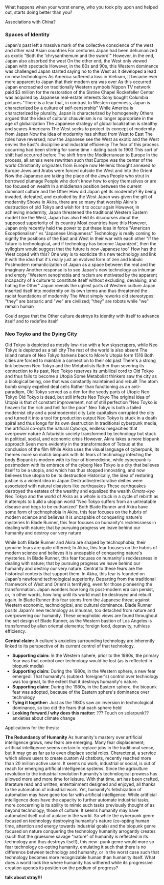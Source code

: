 What happens when your worst enemy, who you took pity upon and helped out, starts doing better than you?

Associations with China?

### Spaces of Identity
Japan's past left a massive mark of the collective conscience of the west and other east Asian countries
For centuries Japan had been dehumanized as exotic
	"Both the 'chrysanthemum and the sword'"
However, in the end, Japan also absorbed the west
On the other end, the West only viewed Japan with spectacle
However, in the 80s and 90s, this Western dominance was challenged
Japan started saying no to the West as it developed a lead on new technologies
As America suffered a loss in Vietnam, it became ever more apparent to Japan that their modern era was over
As this occurred Japan encroached on traditionally Western symbols
	Nippon TV network paid $3 million for the restoration of the Sistine Chapel
	Rockefeller Center was acquired by Japanese real-estate interests
	Sony bought Columbia pictures
"There is a fear that, in contrast to Western openness, Japan is characterized by a culture of self-censorship"
While America is characterized by plurality, Japan is characterized by homogeneity
Others argued that the idea of cultural chauvinism is no longer appropriate in the age of globalization
The Japanese strategy of global localization is stealthy and scares Americans
The West seeks to protect its concept of modernity from Japan
Now the idea of modernity has shifted from West to East
The roles have reversed; now the Japanese see the West as exotic and the West envies the East's discipline and industrial efficiency
The fear of this process occurring had been stirring for some time - dating back to 1903
This sort of shift had occurred before
	The shift from the Mediterranean to Europe
	In the process, all annals were rewritten such that Europe was the center of the world
		Christianity originates from Europe now
		Hellenic thought annexed to Europe
		Jews and Arabs were forced outside the West and into the Orient
	Now the Japanese are taking the place of the Jews
		People who strut in borrowed plumage
		People who don't know how to enjoy themselves or are too focused on wealth
		In a middleman position between the current dominant culture and the Other
How did Japan get its modernity?
	By being invaded, defeated, and exploited by the West
	Japan was given the gift of modernity
	Shows in Akira, there are so many that worship Akira's destruction of old Tokyo and wish for it to occur again
However, in achieving modernity, Japan threatened the traditional Western Eastern model
Like the West, Japan has also held its discourses about the supposed superiority of its country
	Most countries have this
However, Japan only recently held the power to put these idea in force
"American Exceptionalism" vs "Japanese Uniqueness"
Technology is really coming to signify the positions of the East and West in their war with each other
"if the future is technological, and if technology has become 'Japanized', then the syllogism would suggest that the future is now Japanese too"
How has the West coped with this?
	One way is to exoticize this new technology and link it with the idea that it's really just an evolved form of zen and kabuki
	Postmodern romanticization of Japan as a space between the real and the imaginary
	Another response is to see Japan's new technology as inhuman and empty
	"Western xenophobia and racism are motivated by the apparent incapacity of a culture to constitute itself without excluding, devaluing, and hating the Other"
	Japan reveals the ugliest parts of Western culture
	Japan inserted itself into modernity on its own terms and thus threatened the racist foundations of modernity
	The West simply reworks old stereotypes: "they" are barbaric and "we" are civilized; "they" are robots while "we" remain human

Could argue that the Other culture destroys its identity with itself to advance itself and to redefine itself

### Neo Toyko and the Dying City
Old Tokyo is depicted as mostly low-rise with a few skyscrapers, while Neo Tokyo is depicted as a tall city
The rest of the world is also absent
The island nature of Neo Tokyo harkens back to More's Utopia form 1516
Both cities are forced to maintain a connection to their old past
There's a strong link between Neo-Tokyo and the Metabolists
Rather than severing its connection to its past, Neo Tokyo reserves its umbilical cord to Old Tokyo and thus fails to become a Utopia
Some Metabolist thinkers saw the city as a biological being, one that was constantly maintained and rebuilt
	The atom bomb simply expelled deal cells
Rather than functioning as an anti-paradigm, Old Tokyo served as a den for the seedy parts of Utopic Neo Tokyo
Old Tokyo is dead, but still infects Neo Tokyo
The original idea of Utopia is that of constant improvement, not of still perfection
"Neo Toyko is heaven for the rich and hell for the poor"
Neo Tokyo is both a failed modernist city and a postmodernist city
Late capitalism corrupted the city and turned it into a tool for production output
Neo Tokyo is stuck in a death spiral and thus longs for its own destruction
In traditional cyberpunk media, the artificial co-opts the natural
	Cyborgs, endless megacities that overpower nature
	A futuristic society transformed by technology but stuck in political, social, and economic crisis
However, Akira takes a more biopunk approach
	Seen more evidently in the transformation of Tetsuo at the conclusion of the film
While Akira uses the visual language of cyberpunk, its themes more so match biopunk with its fears of technology infecting the body
Biopunk is modern with its fear of biomedicine, while cyberpunk is postmodern with its embrace of the cyborg
Neo Tokyo is a city that believes itself to be a utopia, and which has thus stopped innovating, and now believes true utopia to be its destruction
Historically, the idea of restoring justice is a violent idea in Japan
	Destructive/restorative deities were associated with natural disasters like earthquakes
	These earthquakes destroyed the estates of the wealthy and equalized the wealth
	*Omoto-kyo*
Neo Tokyo and the world of Akira as a whole is stuck in a cycle of rebirth as it attempts to build a utopian world
"Neo Tokyo suffers from an untreatable disease and begs to be euthanized"
Both Blade Runner and Akira have some form of technophobia
	In Akira, this fear focuses on the hubris of modern science and believes it is uncapable of conquering nature's mysteries
	In Blade Runner, this fear focuses on humanity's recklessness in dealing with nature; that by pursuing progress we leave behind our humanity and destroy our very nature

While both Blade Runner and Akira are shaped by technophobia, their genuine fears are quite different; In Akira, this fear focuses on the hubris of modern science and believes it is uncapable of conquering nature's mysteries. In Blade Runner, this fear focuses on humanity's recklessness in dealing with nature; that by pursuing progress we leave behind our humanity and destroy our very nature. Central to these fears are the historical contexts that support them. In Akira, this fear is founded on Japan's newfound technological superiority. Departing from the traditional framework of West and Orient is terrifying, even for those pioneering the transformation. Japan wonders how long its post-modern era can persist, or, in other words, how long until its world must be destroyed and rebuilt again. In Blade Runner this fear stems from the Japanese threat against Western economic, technological, and cultural dominance. Blade Runner posits Japan's new technology as inhuman, too detached from nature and overpowering our humanity. These xenophobic views are found throughout the set design of Blade Runner, as the Western bastion of Los Angeles is transformed by alien oriental elements; foreign food, depravity, ruthless efficiency.

**Central claim:** A culture's anxieties surrounding technology are inherently linked to its perspective of its current control of that technology.
- **Supporting claim:** In the Western sphere, prior to the 1980s, the primary fear was that control over technology would be lost (as is reflected in biopunk media)
- **Supporting claim:** During the 1980s, in the Western sphere, a new fear emerged: That humanity's (subtext: foreigner's) control over technology was too great, to the extent that it destroys humanity's nature.
- **Supporting claim:** During the 1980s, in the Eastern sphere, the biopunk fear was adopted, because of the Eastern sphere's dominance over technology
- **Tying it together:** Just as the 1980s saw an inversion in technological dominance, so too did the fears that each sphere held
- **Looking forward / why does this matter:** ??? Touch on solarpunk?? anxieties about climate change

Applications for the thesis:

**The Redundancy of Humanity**
As humanity's mastery over artificial intelligence grows, new fears are emerging. Many fear displacement; artificial intelligence seems certain to replace jobs in the traditional sense, but it may go as far as to even displace social roles. Character.ai, a service which allows users to create custom AI chatbots, recently reached more than 20 million active users. It seems no work, industrial or social, is out of reach for emerging artificial intelligence systems. Since the agriculture revolution to the industrial revolution humanity's technological prowess has allowed more and more time for leisure. With that time, art has been crafted, literature read and written, entertainment designed and enjoyed, all thanks to the automation of industrial work. Yet, humanity's fetishization of automation may have gone too far with artificial intelligence. While artificial intelligence does have the capacity to further automate industrial tasks, more concerning is its ability to mimic such tasks previously thought of as beyond technology; those of culture. It seems humanity may have automated itself out of a place in the world. So while the cyberpunk genre focused on technology destroying humanity's nature (co-opting human time, attention and energy towards industrial goals) and the biopunk genre focused on nature conquering the technology humanity arrogantly creates (such that the gruesome savage "nature" of humanity is reflected in its technology and thus destroys itself), this new -punk genre would more so fear technology co-opting humanity, emulating it such that there is no difference between technology and humanity, or in the worst case such that technology becomes more recognizable human than humanity itself. What does a world look like where humanity has withered while its progressive creation upends its position on the podium of progress? 

**talk about stray!!!**